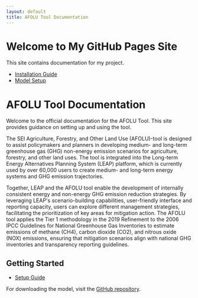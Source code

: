 ```yaml
---
layout: default
title: AFOLU Tool Documentation
---
```


<h1>Welcome to My GitHub Pages Site</h1>
<p>This site contains documentation for my project.</p>
<ul>
    <li><a href="setup/Installation.md">Installation Guide</a></li>
    <li><a href="setup/Modelsetup.md">Model Setup</a></li>
</ul>


# AFOLU Tool Documentation

Welcome to the official documentation for the AFOLU Tool. This site provides guidance on setting up and using the tool.

The SEI Agriculture, Forestry, and Other Land Use (AFOLU)-tool is designed to assist policymakers and planners in developing medium- and long-term greenhouse gas (GHG) non-energy emission scenarios for agriculture, forestry, and other land uses. The tool is integrated into the Long-term Energy Alternatives Planning System (LEAP) platform, which is currently used by over 60,000 users to create medium- and long-term energy systems and GHG emission trajectories.

Together, LEAP and the AFOLU tool enable the development of internally consistent energy and non-energy GHG emission reduction strategies. By leveraging LEAP's scenario-building capabilities, user-friendly interface and reporting capacity, users can explore different management strategies, facilitating the prioritization of key areas for mitigation action. The AFOLU tool applies the Tier 1 methodology in the 2019 Refinement to the 2006 IPCC Guidelines for National Greenhouse Gas Inventories to estimate emissions of methane (CH4), carbon dioxide (CO2), and nitrous oxide (NOX) emissions, ensuring that mitigation scenarios align with national GHG inventories and transparency reporting guidelines.

## Getting Started

- [Setup Guide](setup/Softwarerequirements.md)

For downloading the model, visit the [GitHub repository](https://github.com/sei-international/AFOLU-tool).

